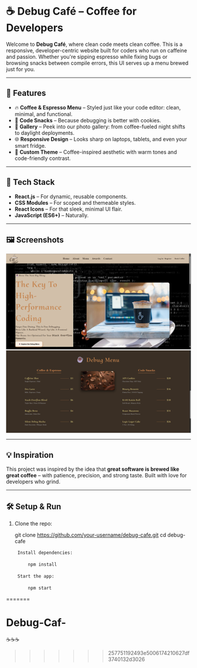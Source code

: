 
# ☕ Debug Café – Coffee for Developers

Welcome to **Debug Café**, where clean code meets clean coffee. This is a responsive, developer-centric website built for coders who run on caffeine and passion. Whether you're sipping espresso while fixing bugs or browsing snacks between compile errors, this UI serves up a menu brewed just for you.

---

## 🚀 Features

- 🔥 **Coffee & Espresso Menu** – Styled just like your code editor: clean, minimal, and functional.
- 🍪 **Code Snacks** – Because debugging is better with cookies.
- 📸 **Gallery** – Peek into our photo gallery: from coffee-fueled night shifts to daylight deployments.
- 🌐 **Responsive Design** – Looks sharp on laptops, tablets, and even your smart fridge.
- 🎨 **Custom Theme** – Coffee-inspired aesthetic with warm tones and code-friendly contrast.

---

## 📁 Tech Stack

- **React.js** – For dynamic, reusable components.
- **CSS Modules** – For scoped and themeable styles.
- **React Icons** – For that sleek, minimal UI flair.
- **JavaScript (ES6+)** – Naturally.

---

## 🖼️ Screenshots
![alt text](image.png)
![alt text](image-1.png)


---

## 💡 Inspiration

This project was inspired by the idea that **great software is brewed like great coffee** – with patience, precision, and strong taste. Built with love for developers who grind.

---

## 🛠️ Setup & Run

1. Clone the repo:
  
     git clone https://github.com/your-username/debug-cafe.git
    cd debug-cafe

        Install dependencies:

            npm install
         
        Start the app:

            npm start
=======
# Debug-Caf-
☕☕☕
>>>>>>> 257751192493e5006174210627df3740132d3026
